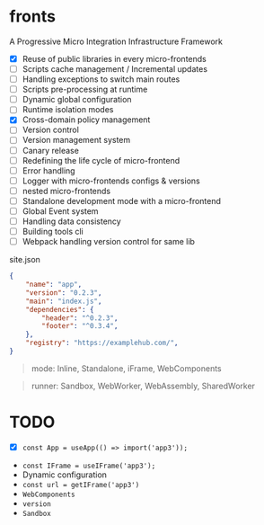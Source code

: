 # fronts

A Progressive  Micro Integration Infrastructure Framework

- [x] Reuse of public libraries in every micro-frontends
- [ ] Scripts cache management / Incremental updates
- [ ] Handling exceptions to switch main routes
- [ ] Scripts pre-processing at runtime
- [ ] Dynamic global configuration
- [ ] Runtime isolation modes
- [x] Cross-domain policy management
- [ ] Version control
- [ ] Version management system
- [ ] Canary release
- [ ] Redefining the life cycle of micro-frontend
- [ ] Error handling
- [ ] Logger with micro-frontends configs & versions
- [ ] nested micro-frontends
- [ ] Standalone development mode with a micro-frontend
- [ ] Global Event system
- [ ] Handling data consistency
- [ ] Building tools cli
- [ ] Webpack handling version control for same lib

site.json

```json
{
    "name": "app",
    "version": "0.2.3",
    "main": "index.js",
    "dependencies": {
        "header": "^0.2.3",
        "footer": "^0.3.4",
    },
    "registry": "https://examplehub.com/",
}
```

> mode: Inline, Standalone, iFrame, WebComponents

> runner: Sandbox, WebWorker, WebAssembly, SharedWorker

# TODO

- [x] `const App = useApp(() => import('app3'));`
- `const IFrame = useIFrame('app3');`
- Dynamic configuration
- `const url = getIFrame('app3')`
- `WebComponents`
- `version`
- `Sandbox`
